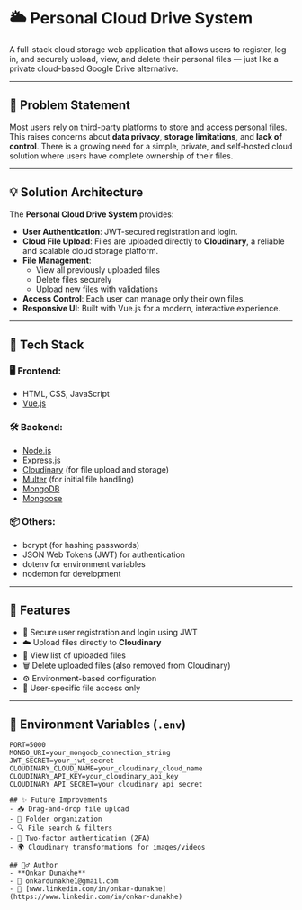 # 🌥️ Personal Cloud Drive System

A full-stack cloud storage web application that allows users to register, log in, and securely upload, view, and delete their personal files — just like a private cloud-based Google Drive alternative.

---

## 🧩 Problem Statement

Most users rely on third-party platforms to store and access personal files. This raises concerns about **data privacy**, **storage limitations**, and **lack of control**. There is a growing need for a simple, private, and self-hosted cloud solution where users have complete ownership of their files.

---

## 💡 Solution Architecture

The **Personal Cloud Drive System** provides:

- **User Authentication**: JWT-secured registration and login.
- **Cloud File Upload**: Files are uploaded directly to **Cloudinary**, a reliable and scalable cloud storage platform.
- **File Management**:
  - View all previously uploaded files
  - Delete files securely
  - Upload new files with validations
- **Access Control**: Each user can manage only their own files.
- **Responsive UI**: Built with Vue.js for a modern, interactive experience.

---

## 🔧 Tech Stack

### 🖥️ Frontend:
- HTML, CSS, JavaScript
- [Vue.js](https://vuejs.org/)

### 🛠️ Backend:
- [Node.js](https://nodejs.org/)
- [Express.js](https://expressjs.com/)
- [Cloudinary](https://cloudinary.com/) (for file upload and storage)
- [Multer](https://github.com/expressjs/multer) (for initial file handling)
- [MongoDB](https://www.mongodb.com/)
- [Mongoose](https://mongoosejs.com/)

### 📦 Others:
- bcrypt (for hashing passwords)
- JSON Web Tokens (JWT) for authentication
- dotenv for environment variables
- nodemon for development

---

## 🚀 Features

- 🔐 Secure user registration and login using JWT
- ☁️ Upload files directly to **Cloudinary**
- 📜 View list of uploaded files
- 🗑️ Delete uploaded files (also removed from Cloudinary)
- ⚙️ Environment-based configuration
- 👤 User-specific file access only

---
## 🔐 Environment Variables (`.env`)

```env
PORT=5000
MONGO_URI=your_mongodb_connection_string
JWT_SECRET=your_jwt_secret
CLOUDINARY_CLOUD_NAME=your_cloudinary_cloud_name
CLOUDINARY_API_KEY=your_cloudinary_api_key
CLOUDINARY_API_SECRET=your_cloudinary_api_secret

## ✨ Future Improvements
- 📥 Drag-and-drop file upload  
- 📂 Folder organization  
- 🔍 File search & filters  
- 🔐 Two-factor authentication (2FA)  
- 🌍 Cloudinary transformations for images/videos  

## 🙋‍♂️ Author
- **Onkar Dunakhe**  
- 📧 onkardunakhe1@gmail.com  
- 🔗 [www.linkedin.com/in/onkar-dunakhe](https://www.linkedin.com/in/onkar-dunakhe)
